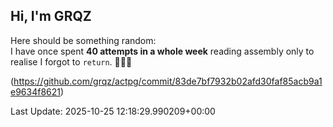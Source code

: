 ## Hi, I'm GRQZ
Here should be something random:  
I have once spent **40 attempts in a whole week** reading assembly only to realise I forgot to `return`. 🤯🤯🤯

(<https://github.com/grqz/actpg/commit/83de7bf7932b02afd30faf85acb9a1e9634f8621>)


Last Update: 2025-10-25 12:18:29.990209+00:00

